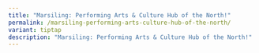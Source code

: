 ```yaml
---
title: "Marsiling: Performing Arts & Culture Hub of the North!"
permalink: /marsiling-performing-arts-culture-hub-of-the-north/
variant: tiptap
description: "Marsiling: Performing Arts & Culture Hub of the North!"
---
```

